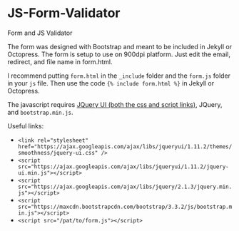 # JS-Form-Validator
Form and JS Validator

The form was designed with Bootstrap and meant to be included in Jekyll or Octopress. The form is setup to use on 900dpi platform. Just edit the email, redirect, and file name in form.html.

I recommend putting `form.html` in the `_include` folder and the `form.js` folder in your `js` file. Then use the code `{% include form.html %}` in Jekyll or Octopress.

The javascript requires [JQuery UI (both the css and script links)](https://developers.google.com/speed/libraries/devguide#jqueryui), JQuery, and `bootstrap.min.js`.

Useful links:
* `<link rel="stylesheet" href="https://ajax.googleapis.com/ajax/libs/jqueryui/1.11.2/themes/smoothness/jquery-ui.css" />`
* `<script src="https://ajax.googleapis.com/ajax/libs/jqueryui/1.11.2/jquery-ui.min.js"></script>`
* `<script src="https://ajax.googleapis.com/ajax/libs/jquery/2.1.3/jquery.min.js"></script>`
* `<script src="https://maxcdn.bootstrapcdn.com/bootstrap/3.3.2/js/bootstrap.min.js"></script>`
* `<script src="/pat/to/form.js"></script>`
